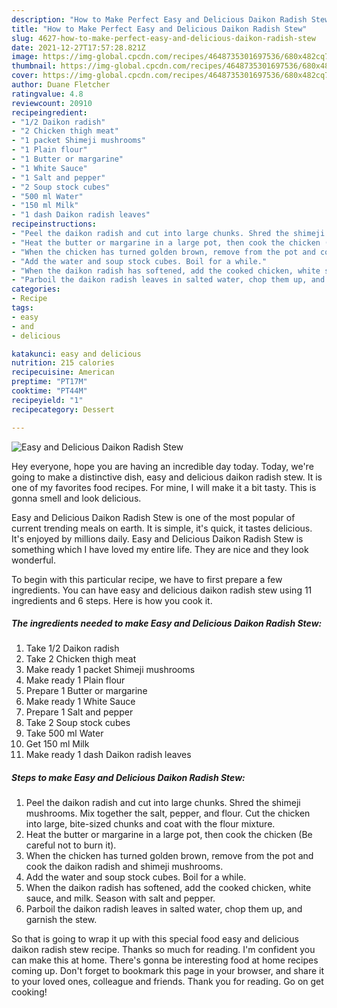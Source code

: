 ```yaml
---
description: "How to Make Perfect Easy and Delicious Daikon Radish Stew"
title: "How to Make Perfect Easy and Delicious Daikon Radish Stew"
slug: 4627-how-to-make-perfect-easy-and-delicious-daikon-radish-stew
date: 2021-12-27T17:57:28.821Z
image: https://img-global.cpcdn.com/recipes/4648735301697536/680x482cq70/easy-and-delicious-daikon-radish-stew-recipe-main-photo.jpg
thumbnail: https://img-global.cpcdn.com/recipes/4648735301697536/680x482cq70/easy-and-delicious-daikon-radish-stew-recipe-main-photo.jpg
cover: https://img-global.cpcdn.com/recipes/4648735301697536/680x482cq70/easy-and-delicious-daikon-radish-stew-recipe-main-photo.jpg
author: Duane Fletcher
ratingvalue: 4.8
reviewcount: 20910
recipeingredient:
- "1/2 Daikon radish"
- "2 Chicken thigh meat"
- "1 packet Shimeji mushrooms"
- "1 Plain flour"
- "1 Butter or margarine"
- "1 White Sauce"
- "1 Salt and pepper"
- "2 Soup stock cubes"
- "500 ml Water"
- "150 ml Milk"
- "1 dash Daikon radish leaves"
recipeinstructions:
- "Peel the daikon radish and cut into large chunks. Shred the shimeji mushrooms. Mix together the salt, pepper, and flour. Cut the chicken into large, bite-sized chunks and coat with the flour mixture."
- "Heat the butter or margarine in a large pot, then cook the chicken (Be careful not to burn it)."
- "When the chicken has turned golden brown, remove from the pot and cook the daikon radish and shimeji mushrooms."
- "Add the water and soup stock cubes. Boil for a while."
- "When the daikon radish has softened, add the cooked chicken, white sauce, and milk. Season with salt and pepper."
- "Parboil the daikon radish leaves in salted water, chop them up, and garnish the stew."
categories:
- Recipe
tags:
- easy
- and
- delicious

katakunci: easy and delicious 
nutrition: 215 calories
recipecuisine: American
preptime: "PT17M"
cooktime: "PT44M"
recipeyield: "1"
recipecategory: Dessert

---
```



![Easy and Delicious Daikon Radish Stew](https://img-global.cpcdn.com/recipes/4648735301697536/680x482cq70/easy-and-delicious-daikon-radish-stew-recipe-main-photo.jpg)

Hey everyone, hope you are having an incredible day today. Today, we're going to make a distinctive dish, easy and delicious daikon radish stew. It is one of my favorites food recipes. For mine, I will make it a bit tasty. This is gonna smell and look delicious.



Easy and Delicious Daikon Radish Stew is one of the most popular of current trending meals on earth. It is simple, it's quick, it tastes delicious. It's enjoyed by millions daily. Easy and Delicious Daikon Radish Stew is something which I have loved my entire life. They are nice and they look wonderful.


To begin with this particular recipe, we have to first prepare a few ingredients. You can have easy and delicious daikon radish stew using 11 ingredients and 6 steps. Here is how you cook it.

<!--inarticleads1-->

##### The ingredients needed to make Easy and Delicious Daikon Radish Stew:

1. Take 1/2 Daikon radish
1. Take 2 Chicken thigh meat
1. Make ready 1 packet Shimeji mushrooms
1. Make ready 1 Plain flour
1. Prepare 1 Butter or margarine
1. Make ready 1 White Sauce
1. Prepare 1 Salt and pepper
1. Take 2 Soup stock cubes
1. Take 500 ml Water
1. Get 150 ml Milk
1. Make ready 1 dash Daikon radish leaves




<!--inarticleads2-->

##### Steps to make Easy and Delicious Daikon Radish Stew:

1. Peel the daikon radish and cut into large chunks. Shred the shimeji mushrooms. Mix together the salt, pepper, and flour. Cut the chicken into large, bite-sized chunks and coat with the flour mixture.
1. Heat the butter or margarine in a large pot, then cook the chicken (Be careful not to burn it).
1. When the chicken has turned golden brown, remove from the pot and cook the daikon radish and shimeji mushrooms.
1. Add the water and soup stock cubes. Boil for a while.
1. When the daikon radish has softened, add the cooked chicken, white sauce, and milk. Season with salt and pepper.
1. Parboil the daikon radish leaves in salted water, chop them up, and garnish the stew.




So that is going to wrap it up with this special food easy and delicious daikon radish stew recipe. Thanks so much for reading. I'm confident you can make this at home. There's gonna be interesting food at home recipes coming up. Don't forget to bookmark this page in your browser, and share it to your loved ones, colleague and friends. Thank you for reading. Go on get cooking!
